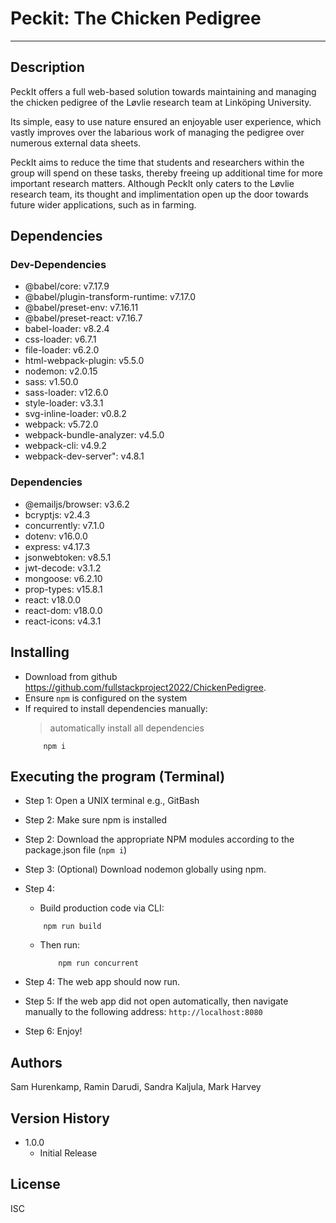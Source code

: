 # Peckit: The Chicken Pedigree
---

## Description
PeckIt offers a full web-based solution towards maintaining and managing the chicken pedigree of the Løvlie research team at Linköping University.

Its simple, easy to use nature ensured an enjoyable user experience, which vastly improves over the labarious work of managing the pedigree over numerous external data sheets.

PeckIt aims to reduce the time that students and researchers within the group will spend on these tasks, thereby freeing up additional time for more important research matters.
Although PeckIt only caters to the Løvlie research team, its thought and implimentation open up the door towards future wider applications, such as in farming.

## Dependencies

### Dev-Dependencies
* @babel/core: v7.17.9
* @babel/plugin-transform-runtime: v7.17.0
* @babel/preset-env: v7.16.11
* @babel/preset-react: v7.16.7
* babel-loader: v8.2.4
* css-loader: v6.7.1
* file-loader: v6.2.0
* html-webpack-plugin: v5.5.0
* nodemon: v2.0.15
* sass: v1.50.0
* sass-loader: v12.6.0
* style-loader: v3.3.1
* svg-inline-loader: v0.8.2
* webpack: v5.72.0
* webpack-bundle-analyzer: v4.5.0
* webpack-cli: v4.9.2
* webpack-dev-server": v4.8.1


### Dependencies
* @emailjs/browser: v3.6.2
* bcryptjs: v2.4.3
* concurrently: v7.1.0
* dotenv: v16.0.0
* express: v4.17.3
* jsonwebtoken: v8.5.1
* jwt-decode: v3.1.2
* mongoose: v6.2.10
* prop-types: v15.8.1
* react: v18.0.0
* react-dom: v18.0.0
* react-icons: v4.3.1


## Installing
* Download from github https://github.com/fullstackproject2022/ChickenPedigree.
* Ensure `npm` is configured on the system
* If required to install dependencies manually:
	> automatically install all dependencies
	```
		npm i
	```

## Executing the program (Terminal)
* Step 1: Open a UNIX terminal e.g., GitBash
* Step 2: Make sure npm is installed
* Step 2: Download the appropriate NPM modules according to the package.json file (`npm i`)
* Step 3: (Optional) Download nodemon globally using npm.
* Step 4:
	* Build production code via CLI:
	```
		npm run build
	```
	* Then run:
		```
			npm run concurrent
		```	
			
* Step 4: The web app should now run.
* Step 5: If the web app did not open automatically, then navigate manually to the following address:
			```
				http://localhost:8080
			```
* Step 6: Enjoy!

## Authors
Sam Hurenkamp, Ramin Darudi, Sandra Kaljula, Mark Harvey

## Version History
* 1.0.0
    * Initial Release

## License
ISC
